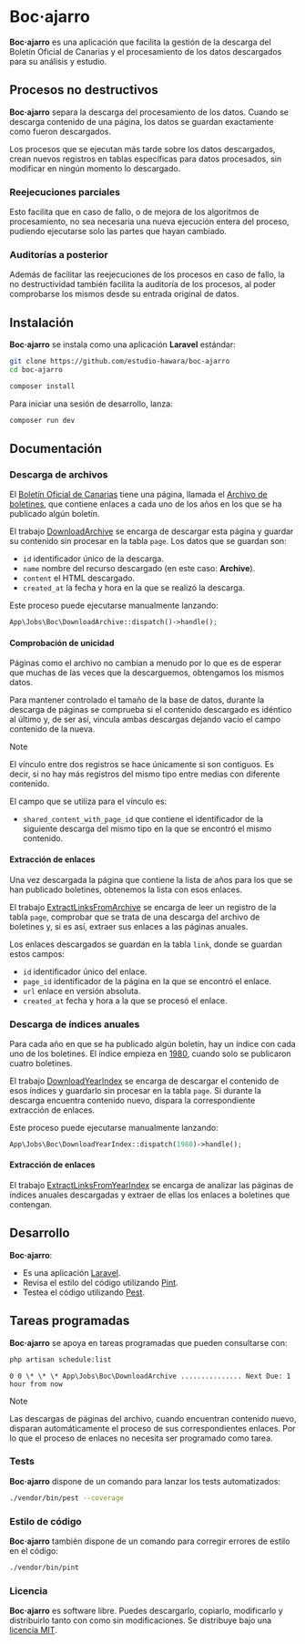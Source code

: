 # Boc·ajarro

**Boc·ajarro** es una aplicación que facilita la gestión de la descarga del Boletín Oficial de Canarias y el procesamiento de los datos descargados para su análisis y estudio.

## Procesos no destructivos

**Boc·ajarro** separa la descarga del procesamiento de los datos. Cuando se descarga contenido de una página, los datos se guardan exactamente como fueron descargados.

Los procesos que se ejecutan más tarde sobre los datos descargados, crean nuevos registros en tablas específicas para datos procesados, sin modificar en ningún momento lo descargado.

### Reejecuciones parciales

Esto facilita que en caso de fallo, o de mejora de los algoritmos de procesamiento, no sea necesaria una nueva ejecución entera del proceso, pudiendo ejecutarse solo las partes que hayan cambiado.

### Auditorías a posterior

Además de facilitar las reejecuciones de los procesos en caso de fallo, la no destructividad también facilita la auditoría de los procesos, al poder comprobarse los mismos desde su entrada original de datos.

## Instalación

**Boc·ajarro** se instala como una aplicación **Laravel** estándar:

```bash
git clone https://github.com/estudio-hawara/boc-ajarro
cd boc-ajarro

composer install
```

Para iniciar una sesión de desarrollo, lanza:

```bash
composer run dev
```

## Documentación

### Descarga de archivos

El [Boletín Oficial de Canarias](https://www.gobiernodecanarias.org/boc/) tiene una página, llamada el [Archivo de boletines](https://www.gobiernodecanarias.org/boc/archivo/), que contiene enlaces a cada uno de los años en los que se ha publicado algún boletín.

El trabajo [DownloadArchive](app/Jobs/Boc/DownloadArchive.php) se encarga de descargar esta página y guardar su contenido sin procesar en la tabla `page`. Los datos que se guardan son:

-   `id` identificador único de la descarga.
-   `name` nombre del recurso descargado (en este caso: **Archive**).
-   `content` el HTML descargado.
-   `created_at` la fecha y hora en la que se realizó la descarga.

Este proceso puede ejecutarse manualmente lanzando:

```php
App\Jobs\Boc\DownloadArchive::dispatch()->handle();
```

#### Comprobación de unicidad

Páginas como el archivo no cambian a menudo por lo que es de esperar que muchas de las veces que la descarguemos, obtengamos los mismos datos.

Para mantener controlado el tamaño de la base de datos, durante la descarga de páginas se comprueba si el contenido descargado es idéntico al último y, de ser así, vincula ambas descargas dejando vacío el campo contenido de la nueva.

> [!NOTE]
> El vínculo entre dos registros se hace únicamente si son contiguos. Es decir, si no hay más registros del mismo tipo entre medias con diferente contenido.

El campo que se utiliza para el vínculo es:

-   `shared_content_with_page_id` que contiene el identificador de la siguiente descarga del mismo tipo en la que se encontró el mismo contenido.

#### Extracción de enlaces

Una vez descargada la página que contiene la lista de años para los que se han publicado boletines, obtenemos la lista con esos enlaces.

El trabajo [ExtractLinksFromArchive](app/Jobs/Boc/ExtractLinksFromArchive.php) se encarga de leer un registro de la tabla `page`, comprobar que se trata de una descarga del archivo de boletines y, si es así, extraer sus enlaces a las páginas anuales.

Los enlaces descargados se guardan en la tabla `link`, donde se guardan estos campos:

-   `id` identificador único del enlace.
-   `page_id` identificador de la página en la que se encontró el enlace.
-   `url` enlace en versión absoluta.
-   `created_at` fecha y hora a la que se procesó el enlace.

### Descarga de índices anuales

Para cada año en que se ha publicado algún boletín, hay un índice con cada uno de los boletines. El índice empieza en [1980](https://www.gobiernodecanarias.org/boc/archivo/1980/), cuando solo se publicaron cuatro boletines.

El trabajo [DownloadYearIndex](app/Jobs/Boc/DownloadYearIndex.php) se encarga de descargar el contenido de esos índices y guardarlo sin procesar en la tabla `page`. Si durante la descarga encuentra contenido nuevo, dispara la correspondiente extracción de enlaces.

Este proceso puede ejecutarse manualmente lanzando:

```php
App\Jobs\Boc\DownloadYearIndex::dispatch(1980)->handle();
```

#### Extracción de enlaces

El trabajo [ExtractLinksFromYearIndex](app/Jobs/Boc/ExtractLinksFromYearIndex.php) se encarga de analizar las páginas de índices anuales descargadas y extraer de ellas los enlaces a boletines que contengan.

## Desarrollo

**Boc·ajarro**:

-   Es una aplicación [Laravel](https://laravel.com).
-   Revisa el estilo del código utilizando [Pint](https://laravel.com/docs/11.x/pint).
-   Testea el código utilizando [Pest](https://pestphp.com).

## Tareas programadas

**Boc·ajarro** se apoya en tareas programadas que pueden consultarse con:

```bash
php artisan schedule:list
```

```
0 0 \* \* \* App\Jobs\Boc\DownloadArchive ............... Next Due: 1 hour from now
```

> [!NOTE]
> Las descargas de páginas del archivo, cuando encuentran contenido nuevo, disparan automáticamente el proceso de sus correspondientes enlaces. Por lo que el proceso de enlaces no necesita ser programado como tarea.

### Tests

**Boc·ajarro** dispone de un comando para lanzar los tests automatizados:

```bash
./vendor/bin/pest --coverage
```

### Estilo de código

**Boc·ajarro** también dispone de un comando para corregir errores de estilo en el código:

```bash
./vendor/bin/pint
```

### Licencia

**Boc·ajarro** es software libre. Puedes descargarlo, copiarlo, modificarlo y distribuirlo tanto con como sin modificaciones. Se distribuye bajo una [licencia MIT](https://opensource.org/licenses/MIT).
